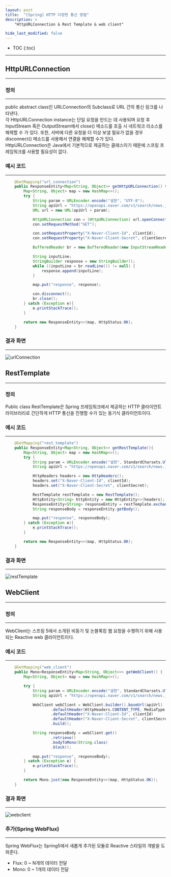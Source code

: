 ```yaml
---
layout: post
title:  "[Spring] HTTP 다양한 통신 방법"
description: >
    "HttpURLConnection & Rest Template & web client"

hide_last_modified: false
---
```

* TOC
  {:toc}
***
## HttpURLConnection
***
### 정의
***
public abstract class인 URLConnection의 Subclass로 URL 간의 통신 링크를 나타낸다.   
각 HttpURLConnection instance는 단일 요청을 만드는 데 사용되며 요청 후 InputStream 혹은 OutputStream에서 close() 메소드를 호출 시 네트워크 리소스를 해제할 수 가 있다.
또한, 서버에 다른 요청을 더 이상 보낼 필요가 없을 경우 disconnect() 메소드를 사용해서 연결을 해제할 수가 있다.   
HttpURLConnection은 Java에서 기본적으로 제공하는 클래스이기 때문에 스프링 프레임워크를 사용할 필요성이 없다.

### 예시 코드
***
```java
    @GetMapping("url_connection")
    public ResponseEntity<Map<String, Object>> getHttpURLConnection() throws IOException {
        Map<String, Object> map = new HashMap<>();
        try {
            String param = URLEncoder.encode("설현", "UTF-8");
            String apiUrl = "https://openapi.naver.com/v1/search/news.json?query=";
            URL url = new URL(apiUrl + param);

            HttpURLConnection con = (HttpURLConnection) url.openConnection();
            con.setRequestMethod("GET");

            con.setRequestProperty("X-Naver-Client-Id", clientId);
            con.setRequestProperty("X-Naver-Client-Secret", clientSecret);

            BufferedReader br = new BufferedReader(new InputStreamReader(con.getInputStream(), "UTF-8"));

            String inputLine;
            StringBuilder response = new StringBuilder();
            while ((inputLine = br.readLine()) != null) {
                response.append(inputLine);
            }

            map.put("response", response);

            con.disconnect();
            br.close();
        } catch (Exception e){
            e.printStackTrace();
        }

        return new ResponseEntity<>(map, HttpStatus.OK);
    }

```

### 결과 화면
***
![urlConnection](/assets/img/javaStudy/httpconnection.png)


## RestTemplate
***
### 정의
Public class RestTemplate은 Spring 프레임워크에서 제공하는 HTTP 클라이언트 라이브러리로 간단하게 HTTP 통신을 진행할 수가 있는 동기식 클라이언트이다.

### 예시 코드
***
```java
    @GetMapping("rest_template")
    public ResponseEntity<Map<String, Object>> getRestTemplate(){
        Map<String, Object> map = new HashMap<>();
        try {
            String param = URLEncoder.encode("설현", StandardCharsets.UTF_8.toString());
            String apiUrl = "https://openapi.naver.com/v1/search/news.json?query=" + param;

            HttpHeaders headers = new HttpHeaders();
            headers.set("X-Naver-Client-Id", clientId);
            headers.set("X-Naver-Client-Secret", clientSecret);

            RestTemplate restTemplate = new RestTemplate();
            HttpEntity<String> httpEntity = new HttpEntity<>(headers);
            ResponseEntity<String> responseEntity = restTemplate.exchange(apiUrl, org.springframework.http.HttpMethod.GET, httpEntity, String.class);
            String responseBody = responseEntity.getBody();

            map.put("response", responseBody);
        } catch (Exception e){
            e.printStackTrace();
        }

        return new ResponseEntity<>(map, HttpStatus.OK);
    }

```

### 결과 화면
***
![restTemplate](/assets/img/javaStudy/restTemplate.png)

## WebClient
***
### 정의
***
WebClient는 스프링 5에서 소개된 비동기 및 논블록킹 웹 요청을 수행하기 위해 사용되는 Reactive web 클라이언트이다.    

### 예시 코드
***
```java
    @GetMapping("web_client")
    public Mono<ResponseEntity<Map<String, Object>>> getWebClient() {
        Map<String, Object> map = new HashMap<>();

        try {
            String param = URLEncoder.encode("설현", StandardCharsets.UTF_8.toString());
            String apiUrl = "https://openapi.naver.com/v1/search/news.json?query=" + param;

            WebClient webClient = WebClient.builder().baseUrl(apiUrl)
                    .defaultHeader(HttpHeaders.CONTENT_TYPE, MediaType.APPLICATION_JSON_VALUE)
                    .defaultHeader("X-Naver-Client-Id", clientId)
                    .defaultHeader("X-Naver-Client-Secret", clientSecret)
                    .build();

            String responseBody = webClient.get()
                    .retrieve()
                    .bodyToMono(String.class)
                    .block();

            map.put("response", responseBody);
        } catch (Exception e) {
            e.printStackTrace();
        }

        return Mono.just(new ResponseEntity<>(map, HttpStatus.OK));
    }
```

### 결과 화면
***
![webclient](/assets/img/javaStudy/webclient.png)


### 추가(Spring WebFlux)
***
Spring WebFlux는 Spring5에서 새롭게 추가된 모듈로 Reactive 스타일의 개발을 도와준다.   

- Flux: 0 ~ N개의 데이터 전달
- Mono: 0 ~ 1개의 데이터 전달